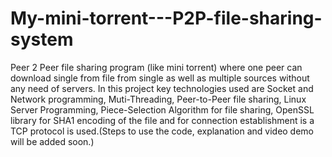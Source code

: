 # My-mini-torrent---P2P-file-sharing-system
Peer 2 Peer file sharing program (like mini torrent) where one peer can download single from file from single as well as multiple sources without any need of servers. In this project key technologies used are Socket and Network programming, Muti-Threading, Peer-to-Peer file sharing, Linux Server Programming, Piece-Selection Algorithm for file sharing, OpenSSL library for SHA1 encoding of the file and for connection establishment is a TCP protocol is used.(Steps to use the code, explanation and video demo will be added soon.)
